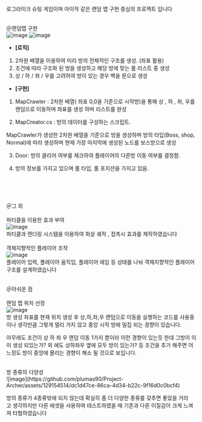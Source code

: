 로그라이크 슈팅 게임이며 아이작 같은 랜덤 맵 구현 중심의 프로젝트 입니다
<br>
<br>

＠랜덤맵 구현<br>
![image](https://github.com/plumas90/Project-Archer/assets/129154514/eb41dcdb-4f14-4a94-9202-4bc35eb4dba9)
![image](https://github.com/plumas90/Project-Archer/assets/129154514/8844c706-5aa7-49b2-9a2f-c99c4d732c52)

- **[로직]**
1. 2차원 배열을 이용하여 미리 방의 전체적인 구조를 생성. (좌표 활용)
2. 조건에 따라 구조화 된 방을 생성하고 해당 방에 맞는 룸 리스트 중 생성
3. 상 / 하 / 좌 / 우를 고려하여 방이 있는 경우 벽을 문으로 생성

- **[구현]**

1) MapCrawler : 2차원 배열( 좌표 0,0을 기준으로 시작방)을 통해  상 , 하 , 좌, 우를 랜덤으로 이동하며 좌표를 생성 하며 리스트를 완성

2) MapCreator.cs : 방의 데이터를 구성하는 스크립트.

MapCrawler가 생성한 2차원 배열을 기준으로 방을 생성하며 방의 타입(Boss, shop, Normal)에 따라 생성하며 현재 가장 마지막에 생성된 노드를 보스방으로 생성

3) Door: 방의 클리어 여부를 체크하여 플레이어의 다른방 이동 여부를 결정함.

4) 방의 정보를 가지고 있으며 룸 타입, 룸 포지션을 가지고 있음.
<br>
<br>
<br>

＠그 외 <br>
<br>
파티클을 이용한 효과 부여<br>
![image](https://github.com/plumas90/Project-Archer/assets/129154514/3bfa42fd-ff7f-47ea-a376-ce7f8481a27e)<br>
파티클과 렌더링 시스템을 이용하여 화살 궤적 , 접촉시 효과를 제작하였습니다
<br>
<br>
객체지향적인 플레이어 조작<br>
![image](https://github.com/plumas90/Project-Archer/assets/129154514/d8724e01-f656-4dd6-bcd8-ab0791b21a49)<br>
플레이어 입력, 플레이어 움직임, 플레이어 에임 등 상태를 나눠 객체지향적인 플레이어 구조를 설계하였습니다<br><br>


＠아쉬운 점<br><br>
랜덤 맵 위치 선정<br>
![image](https://github.com/plumas90/Project-Archer/assets/129154514/88d9cfa6-b00c-4804-9d53-f75b7c0b7ba8)<br>
방 생성 좌표를 현재 위치 생성 후 상,하,좌,우 랜덤으로 이동을 실행하는 코드를 사용중이나 생각만큼 그렇게 멀리 가지 않고 중앙 시작 방에 밀집 되는 경향이 있습니다. 

아무래도 조건이 상 하 좌 우 랜덤 이동 1가지 뿐이라 이런 경향이 있는듯 한데 
그방이 이미 생성 되있는가?  외 에도 상하좌우 옆에 모두 방이 있는가? 등 조건을 추가 해주면 어느정도 방이 중앙에 몰리는 경향이 해소 될 것으로 보입니다.

<br>
방 종류의 다양성<br>
![image](https://github.com/plumas90/Project-Archer/assets/129154514/dc1d47ce-86ca-4d34-b22c-9f16d0c0bcf4)

방의 종류가 4종류밖에 되지 않는데 확실히 좀 더 다양한 종류를 갖추면 좋았을 거라고 생각하지만 다른 에셋을 사용하여 테스트하였을 때 기존과 다른 이질감이 크게 느껴져 타협하였습니다
